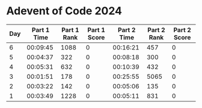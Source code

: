 # Adevent of Code 2024
| Day | Part 1 Time | Part 1 Rank | Part 1 Score | Part 2 Time | Part 2 Rank | Part 2 Score |
|-----|-------------|-------------|--------------|-------------|-------------|--------------|
|  6  | 00:09:45    | 1088      | 0             | 00:16:21   | 457         | 0            |
|  5  | 00:04:37    | 322         | 0            | 00:08:18    | 300         | 0            |
|  4  | 00:05:31    | 632         | 0            | 00:10:39    | 432         | 0            |
|  3  | 00:01:51    | 178         | 0            | 00:25:55    | 5065        | 0            |
|  2  | 00:03:22    | 142         | 0            | 00:05:06    | 135         | 0            |
|  1  | 00:03:49    | 1228        | 0            | 00:05:11    | 831         | 0            |